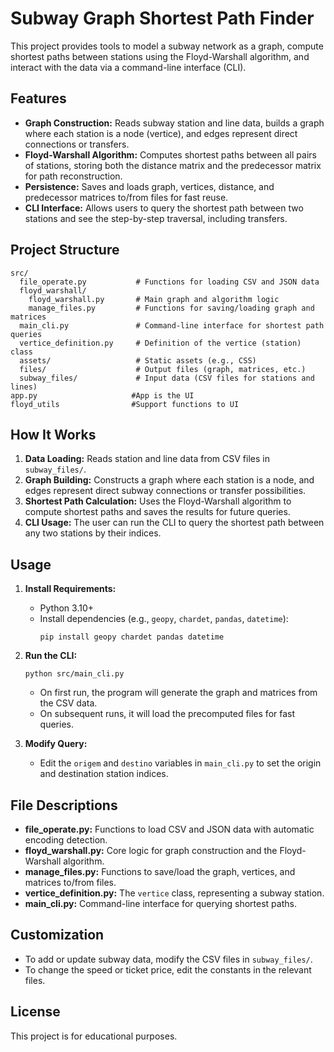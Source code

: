 # Subway Graph Shortest Path Finder

This project provides tools to model a subway network as a graph, compute shortest paths between stations using the Floyd-Warshall algorithm, and interact with the data via a command-line interface (CLI).

## Features

- **Graph Construction:** Reads subway station and line data, builds a graph where each station is a node (vertice), and edges represent direct connections or transfers.
- **Floyd-Warshall Algorithm:** Computes shortest paths between all pairs of stations, storing both the distance matrix and the predecessor matrix for path reconstruction.
- **Persistence:** Saves and loads graph, vertices, distance, and predecessor matrices to/from files for fast reuse.
- **CLI Interface:** Allows users to query the shortest path between two stations and see the step-by-step traversal, including transfers.

## Project Structure

```
src/
  file_operate.py           # Functions for loading CSV and JSON data
  floyd_warshall/
    floyd_warshall.py       # Main graph and algorithm logic
    manage_files.py         # Functions for saving/loading graph and matrices
  main_cli.py               # Command-line interface for shortest path queries
  vertice_definition.py     # Definition of the vertice (station) class
  assets/                   # Static assets (e.g., CSS)
  files/                    # Output files (graph, matrices, etc.)
  subway_files/             # Input data (CSV files for stations and lines)
app.py                     #App is the UI
floyd_utils                #Support functions to UI
```

## How It Works

1. **Data Loading:** Reads station and line data from CSV files in `subway_files/`.
2. **Graph Building:** Constructs a graph where each station is a node, and edges represent direct subway connections or transfer possibilities.
3. **Shortest Path Calculation:** Uses the Floyd-Warshall algorithm to compute shortest paths and saves the results for future queries.
4. **CLI Usage:** The user can run the CLI to query the shortest path between any two stations by their indices.

## Usage

1. **Install Requirements:**
   - Python 3.10+
   - Install dependencies (e.g., `geopy`, `chardet`, `pandas`, `datetime`):
     ```
     pip install geopy chardet pandas datetime
     ```

2. **Run the CLI:**
   ```
   python src/main_cli.py
   ```
   - On first run, the program will generate the graph and matrices from the CSV data.
   - On subsequent runs, it will load the precomputed files for fast queries.

3. **Modify Query:**
   - Edit the `origem` and `destino` variables in `main_cli.py` to set the origin and destination station indices.

## File Descriptions

- **file_operate.py:** Functions to load CSV and JSON data with automatic encoding detection.
- **floyd_warshall.py:** Core logic for graph construction and the Floyd-Warshall algorithm.
- **manage_files.py:** Functions to save/load the graph, vertices, and matrices to/from files.
- **vertice_definition.py:** The `vertice` class, representing a subway station.
- **main_cli.py:** Command-line interface for querying shortest paths.

## Customization

- To add or update subway data, modify the CSV files in `subway_files/`.
- To change the speed or ticket price, edit the constants in the relevant files.

## License

This project is for educational purposes.
